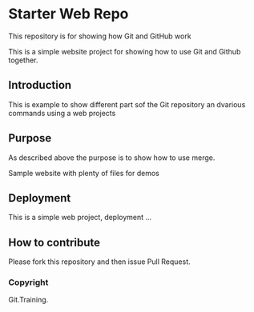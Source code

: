 # Starter Web Repo

This repository is for showing how Git and GitHub work

This is a simple website project for showing how to use Git and Github together.

## Introduction
This is example to show different part sof the Git repository an dvarious commands using a web projects

## Purpose

As described above the purpose is to show how to use merge.

Sample website with plenty of files for demos

## Deployment

This is a simple web project, deployment ...


## How to contribute

Please fork this repository and then issue Pull Request.

### Copyright

Git.Training.
